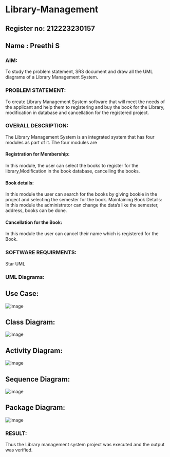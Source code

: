 # Library-Management
## Register no: 212223230157
## Name : Preethi S
### AIM:
To study the problem statement, SRS document and draw all the UML diagrams of a Library Management System.
### PROBLEM STATEMENT:
To create Library Management System software that will meet the needs of the applicant
and help them to registering and buy the book for the Library, modification in database and
cancellation for the registered project.
### OVERALL DESCRIPTION:
The Library Management System is an integrated system that has four modules as part of
it. The four modules are
#### Registration for Membership:
In this module, the user can select the books to register for the library,Modification in the book
database, cancelling the books.
#### Book details:
In this module the user can search for the books by giving bookie in the project and selecting
the semester for the book.
Maintaining Book Details:
In this module the administrator can change the data’s like the semester, address, books can be
done.
#### Cancellation for the Book:
In this module the user can cancel their name which is registered for the Book.
### SOFTWARE REQUIRMENTS:
Star UML
### UML Diagrams:
## Use Case:
![image](https://github.com/user-attachments/assets/d0ed36c4-1d71-4a13-ac3f-54d0f2ba74f2)

## Class Diagram:
![image](https://github.com/user-attachments/assets/f5ceb7da-4e20-4add-8aea-f5389d6da451)

## Activity Diagram:
![image](https://github.com/user-attachments/assets/f72dd349-e3cb-4483-ab90-1712078a9d43)

## Sequence Diagram:
![image](https://github.com/user-attachments/assets/29e21e98-a781-45a7-970d-c961eed862bb)

## Package Diagram:
![image](https://github.com/user-attachments/assets/167eb503-15a0-471b-a908-a470d5b13ec8)


### RESULT:
Thus the Library management system project was executed and the output was verified.
